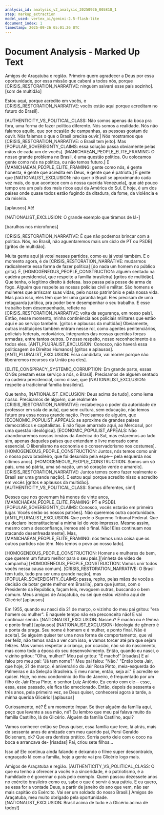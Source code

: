 ```yaml
---
analysis_id: analysis_v2_analysis_20250926_005818_1
step: markup_extraction
model_used: vertex_ai/gemini-2.5-flash-lite
document_index: 1
timestamp: 2025-09-26 05:01:26 UTC
---
```


# Document Analysis - Marked Up Text

Amigos de Araçatuba e região. Primeiro quero agradecer a Deus por essa oportunidade, por essa missão que caberá a todos nós, porque [CRISIS_RESTORATION_NARRATIVE: ninguém salvará esse país sozinho]. [som de multidão]

Estou aqui, porque acredito em vocês, e [CRISIS_RESTORATION_NARRATIVE: vocês estão aqui porque acreditam no futuro do Brasil].

[AUTHENTICITY_VS_POLITICAL_CLASS: Não somos apenas da boca pra fora, uma forma de fazer política diferente. Nós somos a realidade. Nós não falamos aquilo, que por ocasião de campanhas, as pessoas gostam de ouvir. Nós falamos o que o Brasil precisa ouvir.] Nós mostramos que [CRISIS_RESTORATION_NARRATIVE: o Brasil tem jeito]. Mas [POPULAR_SOVEREIGNTY_CLAIMS: essa solução passa obviamente pelas mãos de cada um de vocês]. [MANICHAEAN_PEOPLE_ELITE_FRAMING: O nosso grande problema no Brasil, é uma questão política. Ou colocamos gente como nós na política, ou não temos futuro.] E [MANICHAEAN_PEOPLE_ELITE_FRAMING: gente como nós, é gente honesta, é gente que acredita em Deus, é gente que é patriota.] É gente que [NATIONALIST_EXCLUSION: não quer o Brasil se aproximando cada vez mais, do que acontece com a nossa querida Venezuela], que até pouco tempo era um país dos mais ricos aqui da América do Sul. E hoje, é um dos países onde quase todos estão fugindo da ditadura, da fome, da violência e da miséria.

[aplausos] Aê!

[NATIONALIST_EXCLUSION: O grande exemplo que tiramos de lá-]

[barulhos nos microfones]

[CRISIS_RESTORATION_NARRATIVE: É que não podemos brincar com a política. Nós, no Brasil, não aguentaremos mais um ciclo de PT ou PSDB] [gritos de multidão].

Muita gente aqui já votei nesses partidos, como eu já votei também. E o momento agora, é de [CRISIS_RESTORATION_NARRATIVE: mudarmos radicalmente essa forma de fazer política] [do nada um homem no público grita]. É, [HOMOGENEOUS_PEOPLE_CONSTRUCTION: alguém sentado na cadeira presidencial, que respeite a família brasileira] [gritos de multidão]. Que tenha, o legítimo direito à defesa. Isso passa pela posse de arma de fogo. Alguém que respeite as nossas polícias civil e militar. São homens e mulheres que arriscam suas vidas, pelo nosso patrimônio e pela nossa vida. Mas para isso, eles têm que ter uma garantia legal. Eles precisam de uma retaguarda jurídica, pra poder bem desempenhar o seu trabalho. E esse trabalho bem desempenhado, reflete na [CRISIS_RESTORATION_NARRATIVE: volta da segurança, em nosso país]. Então, nesse momento, minha continência aos policiais militares que estão aqui e ao serviço também. [gritos e aplausos da multidão] Obviamente, outras instituições também entram nesse rol, como agentes penitenciários, policiais federais, rodoviários, integrantes das nossas queridas forças armadas, entre tantos outros. O nosso respeito, nosso reconhecimento é a todos eles. [ANTI_PLURALIST_EXCLUSION: Conosco, não haverá essa politicagem de Direitos Humanos] [gritos e aplausos]. [ANTI_PLURALIST_EXCLUSION: Essa candidata, vai morrer porque não liberaremos recursos da União pra eles].

[ELITE_CONSPIRACY_SYSTEMIC_CORRUPTION: Em grande parte, essas ONGs prestam esse serviço a nós, o Brasil]. Precisamos de alguém sentado na cadeira presidencial, como disse, que [NATIONALIST_EXCLUSION: respeite a tradicional família brasileira].

Que tenho, [NATIONALIST_EXCLUSION: Deus acima de tudo], como lema nosso. Precisamos de alguém, que realmente [CRISIS_RESTORATION_NARRATIVE: restabeleça o poder da autoridade de professor em sala de aula], que sem cultura, sem educação, não temos futuro pra essa nossa grande nação. Precisamos de alguém, que [ECONOMIC_POPULIST_APPEALS: se aproxime de grandes países democráticos e capitalistas. E não fique amarrado aqui, ao Mercosul, por uma questão ideológica]. [ECONOMIC_POPULIST_APPEALS: Não abandonaremos nossos irmãos da América do Sul, mas estaremos ao lado sim, apenas daqueles países que entendam o livre mercado como essencial. O liberalismo na economia e o conservadorismo nos costumes]. [HOMOGENEOUS_PEOPLE_CONSTRUCTION: Juntos, nós temos como unir o nosso povo brasileiro, que foi desunido pela espe-- pela esquerda nos últimos anos]. [HOMOGENEOUS_PEOPLE_CONSTRUCTION: Somos um só país, uma só pátria, uma só nação, um só coração verde e amarelo]. [CRISIS_RESTORATION_NARRATIVE: Juntos temos como fazer realmente o Brasil ser uma grande nação]. E estou aqui porque acredito nisso e acredito em vocês [gritos e aplausos da multidão]. [AUTHENTICITY_VS_POLITICAL_CLASS: Somos diferentes, sim!]

Desses que nos governam há menos de vinte anos, [MANICHAEAN_PEOPLE_ELITE_FRAMING: PT e PSDB]. [POPULAR_SOVEREIGNTY_CLAIMS: Conosco, vocês estarão em primeiro lugar. Vocês serão os nossos patrões]. Não queremos outra oportunidade. [ANTI_PLURALIST_EXCLUSION: Que pede o Supremo Tribunal Federal. Que eu declaro inconstitucional a minha lei do voto impresso. Mesmo assim, mesmo com a desconfiança, iremos até o final. Não! Eles continuam nos atacando desenfreadamente]. Mas, [MANICHAEAN_PEOPLE_ELITE_FRAMING: nós temos uma coisa que os outros partidos não têm. Nós temos o povo ao nosso lado].

[HOMOGENEOUS_PEOPLE_CONSTRUCTION: Homens e mulheres de bem, que querem um futuro melhor para o seu país.][vinheta de vídeo de campanha] [HOMOGENEOUS_PEOPLE_CONSTRUCTION: Vamos unir todos vocês nessa causa comum]. [CRISIS_RESTORATION_NARRATIVE: O Brasil tem tudo, tudo pra ser uma grande nação], mas [POPULAR_SOVEREIGNTY_CLAIMS: passa, repito, pelas mãos de vocês a decisão de botar gente melhor em Brasília], para que juntos, com o Presidente da República, façam leis, revoguem outras, buscando o bem comum. Meus amigos de Araçatuba, eu sei que estou vizinho aqui de Glicério! [aplausos]

Em 1955, quando eu nasci dia 21 de março, o vizinho do meu pai gritou: "era homem ou mulher". E naquele tempo não era preconceito não! E vai continuar sendo. [NATIONALIST_EXCLUSION: Nasceu? É macho ou é fêmea e ponto final!] [aplausos] [NATIONALIST_EXCLUSION: Ideologia de gênero é a ponta da praga. Seu nome é homem e é mulher, e ponto final. Não é aceita]. Se alguém quiser ter uma nova forma de comportamento, que vá ser feliz, não temos nada a ver com isso, e vamos torcer até pra que sejam felizes. Mas vamos respeitar a criança, por ocasião, não só do nascimento, mas como todo a época do seu desenvolvimento. Então, quando eu nasci, o vizinho gritou: "Olha, mulher!" Meu pai gritou: "É macho!" [risadas] E aí falou pro meu pai: "Já tem nome?" Meu pai falou: "Não." "Então bota Jair, que hoje, 21 de março, é aniversário do Jair Rosa Pinto, meia-esquerda do Palmeiras e da Seleção Brasileira. E meu nome, então, seja aí." E acredite se quiser. Hoje, no meu condomínio do Rio de Janeiro, é frequentado por um filho de Jair Rosa Pinto, o senhor Luiz Antônio. Eu conto com ele-- esse, essa, esse passado, ele fica tão emocionado. Então, depois de sessenta e três anos, pela primeira vez, se Deus quiser, conhecerei agora à tarde, a minha querida Glicério! [aplausos]

Curiosamente, né? É um momento ímpar. Se tiver alguém da família aqui, peço que levante a sua mão, né? Eu lembro que meu pai falava muito da família Castilho, lá de Glicério. Alguém da família Castilho, aqui?

Vamos conhecer então se Deus quiser, essa família que teve, lá atrás, mais de sessenta anos de amizade com meu querido pai, Persi Geraldo Bolsonaro, ok? Que era dentista prático. Sorria perto dele com o coco na boca e arrancava de- [risadas] Pai, criou sete filhos...

Isso aí! Ele continua ainda falando e deixando o filme super descontraído, engraçado lá com a família, hoje a gente vai pra Glicério logo mais.

Amigos de Araçatuba e região. [AUTHENTICITY_VS_POLITICAL_CLASS: O que eu tenho a oferecer a vocês é a sinceridade, é o patriotismo, é a humildade e é governar o país pelo exemplo. Quem passou dezessete anos no exército brasileiro como eu, sabe o que é servir à sua pátria. E eu quero, se essa for a vontade Deus, a partir de janeiro do ano que vem, não ser mais capitão do Exército. Vai ser um soldado do nosso Brasil.] Amigos de Araçatuba, meu muito obrigado pela oportunidade. [NATIONALIST_EXCLUSION: Brasil acima de tudo e a Glicério acima de todos!]